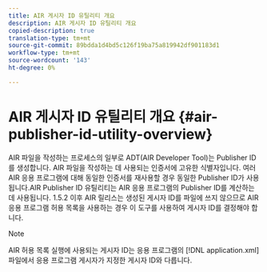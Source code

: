 ```yaml
---
title: AIR 게시자 ID 유틸리티 개요
description: AIR 게시자 ID 유틸리티 개요
copied-description: true
translation-type: tm+mt
source-git-commit: 89bdda1d4bd5c126f19ba75a819942df901183d1
workflow-type: tm+mt
source-wordcount: '143'
ht-degree: 0%

---
```



# AIR 게시자 ID 유틸리티 개요 {#air-publisher-id-utility-overview}

AIR 파일을 작성하는 프로세스의 일부로 ADT(AIR Developer Tool)는 Publisher ID를 생성합니다. AIR 파일을 작성하는 데 사용되는 인증서에 고유한 식별자입니다. 여러 AIR 응용 프로그램에 대해 동일한 인증서를 재사용할 경우 동일한 Publisher ID가 사용됩니다.AIR Publisher ID 유틸리티는 AIR 응용 프로그램의 Publisher ID를 계산하는 데 사용됩니다. 1.5.2 이후 AIR 릴리스는 생성된 게시자 ID를 파일에 쓰지 않으므로 AIR 응용 프로그램 허용 목록을 사용하는 경우 이 도구를 사용하여 게시자 ID를 결정해야 합니다.

>[!NOTE]
>
>AIR 허용 목록 실행에 사용되는 게시자 ID는 응용 프로그램의 [!DNL application.xml] 파일에서 응용 프로그램 게시자가 지정한 게시자 ID와 다릅니다.
